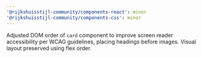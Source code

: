 ```yaml
---
'@rijkshuisstijl-community/components-react': minor
'@rijkshuisstijl-community/components-css': minor
---
```


Adjusted DOM order of `card` component to improve screen reader accessibility per WCAG guidelines, placing headings before images. Visual layout preserved using flex order.
